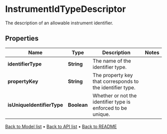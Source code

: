 

# InstrumentIdTypeDescriptor

The description of an allowable instrument identifier.

## Properties

| Name | Type | Description | Notes |
|------------ | ------------- | ------------- | -------------|
|**identifierType** | **String** | The name of the identifier type. |  |
|**propertyKey** | **String** | The property key that corresponds to the identifier type. |  |
|**isUniqueIdentifierType** | **Boolean** | Whether or not the identifier type is enforced to be unique. |  |



[Back to Model list](../README.md#documentation-for-models) &#8226; [Back to API list](../README.md#documentation-for-api-endpoints) &#8226; [Back to README](../README.md)


